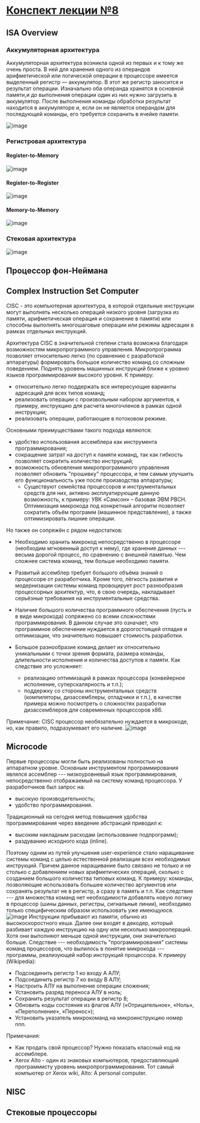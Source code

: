 # [Конспект лекции №8](https://www.youtube.com/watch?v=Iko9CJl2MwQ)

## ISA Overview
### Аккумуляторная архитектура

Аккумуляторная архитектура возникла одной из первых и к тому же очень проста. В ней для хранения одного из операндов арифметической или логической операции в процессоре имеется выделенный регистр — аккумулятор. В этот же регистр заносится и результат операции. Изначально оба операнда хранятся в основной памяти,и до выполнения операции один из них нужно загрузить в аккумулятор. После выполнения команды обработки результат находится в аккумуляторе и, если он не является операндом для последующей команды, его требуется сохранить в ячейке памяти.

![image](https://github.com/user-attachments/assets/3b4bf477-2050-4816-adf1-e7e12b9750e3)
### Регистровая архитектура
#### Register-to-Memory
![image](https://github.com/user-attachments/assets/b8bddab3-d0bc-420d-a86d-b8c306bf171e)
#### Register-to-Register
![image](https://github.com/user-attachments/assets/3a0a9c2f-3f3a-40a9-aa31-ae3f3586ed6b)
#### Memory-to-Memory
![image](https://github.com/user-attachments/assets/558199b1-316e-4727-aad2-ca919c05520a)
### Стековая архитектура
![image](https://github.com/user-attachments/assets/43be07b5-7655-40ab-aba3-b935a9dea4d2)

## Процессор фон-Неймана

## Complex Instruction Set Computer
CISC - это компьютерная архитектура, в которой отдельные инструкции могут выполнять несколько операций низкого уровня (загрузка из памяти, арифметическая операция и сохранение в памяти) или способны выполнять многошаговые операции или режимы адресации в рамках отдельных инструкций.

Архитектура CISC в значительной степени стала возможна благодаря возможностям микропрограммного управления. Микропрограмма позволяет относительно легко (по сравнению с разработкой аппаратуры) формировать большое количество команд со сложным поведением. Поднять уровень машинных инструкций ближе к уровню языков программирования высокого уровня. К примеру:

+ относительно легко поддержать все интересующие варианты адресаций для всех типов команд;
+ реализовать операции с произвольным набором аргументов, к примеру, инструкцию для расчета многочленов в рамках одной инструкции;
+ реализовать операции, работающие в потоковом режиме.

Основными преимуществами такого подхода являются:

+ удобство использования ассемблера как инструмента программирования;
+ сокращение затрат на доступ к памяти команд, так как гибкость позволяет сократить количество инструкций;
+ возможность обновления микропрограммного управления позволяет обновить "прошивку" процессора, и тем самым улучшить его функциональность уже после производства аппаратуры;
  + Существуют семейства процессоров и инструментальных средств для них, активно эксплуатирующие данную возможность, к примеру: УВК «Самсон» – базовая ЭВМ РВСН. Оптимизация микрокода под конкретный алгоритм позволяет сократить объём программ (машинное представление), а также оптимизировать лишние операции.

Но также он сопряжён с рядом недостатков:

+ Необходимо хранить микрокод непосредственно в процессоре (необходим мгновенный доступ к нему), где хранение данных --- весьма дорогой процесс, по сравнению с внешней памятью. Чем сложнее система команд, тем больше необходимо памяти.
+ Развитый ассемблер требует большого объёма знаний о процессоре от разработчика. Кроме того, лёгкость развития и модернизации системы команд провоцирует рост разнообразия процессорных архитектур, что, в свою очередь, накладывает серьёзные требования на инструментальные средства.
+ Наличие большого количества программного обеспечения (пусть и в виде микрокода) сопряжено со всеми сложностями программирования. В данном случае это означает, что программное обеспечение нуждается в дорогостоящей отладке и оптимизации, что значительно повышает стоимость разработки.
+ Большое разнообразие команд делает их относительно уникальными с точки зрения формата, размера команды, длительности исполнения и количества доступов к памяти. Как следствие это усложняет:

  + реализацию оптимизаций в рамках процессора (конвейерное исполнение, суперскалярность и т.п.);
  + поддержку со стороны инструментальных средств (компиляторы, дизассемблеры, отладчики и т.п.), в качестве примера можно посмотреть о сложностях разработки дизассемблеров для современных процессоров x86.

Примечание: CISC процессор необязательно нуждается в микрокоде, но, как правило, подразумевает его наличие.
![image](https://github.com/user-attachments/assets/dfef9295-5e10-4c20-bb4e-d61195965884)

## Microcode
Первые процессоры могли быть реализованы полностью на аппаратном уровне. Основным инструментом программирования являлся ассемблер --- низкоуровневый язык программирования, непосредственно отображаемый на систему команд процессора. У разработчиков был запрос на:

+ высокую производительность;
+ удобство программирования.

Традиционный на сегодня метод повышения удобства программирования через введение абстракций приводил к:

+ высоким накладным расходам (использование подпрограмм);
+ раздуванию исходного кода (inline).

Поэтому одним из путей улучшения user-experience стало наращивание системы команд с целью естественной реализации всех необходимых инструкций. Причем данное наращивание было связано не только и не столько с добавлением новых арифметических операций, сколько с созданием большого количества типовых команд. К примеру: команды, позволяющие использовать большее количество аргументов или сохранять результат не в регистр, а сразу в память и т.п. Как следствие --- для множества команд нет необходимости добавлять новую логику в процессор (шины данных, регистры, сигнальные линии), необходимо только специфическим образом использовать уже имеющуюся.
![image](https://github.com/user-attachments/assets/f704fdda-cc5a-4af7-a52e-a45a44fde78e)
Инструкции прибывают из памяти, обычно из высокоскоростного кеша. Далее они входят в декодер, который разбивает каждую инструкцию на одну или несколько микроопераций. Хотя они выполняют меньше одной инструкции, они значительно больше.
Следствие --- необходимость "программирования" системы команд процессоров, что вылилось в понятие микрокода --- программы, реализующей набор инструкций процессора. К примеру (Wikipedia):

+ Подсоединить регистр 1 ко входу A АЛУ;
+ Подсоединить регистр 7 ко входу B АЛУ;
+ Настроить АЛУ на выполнение операции сложения;
+ Установить разряд переноса АЛУ в ноль;
+ Сохранить результат операции в регистр 8;
+ Обновить коды состояния из флагов АЛУ («Отрицательное», «Ноль», «Переполнение», «Перенос»);
+ Установить указатель микрокоманд на микроинструкцию номер nnn.

Примечания:

+ Как продать свой процессор? Нужно показать классный код на ассемблере.
+ Xerox Alto - один из знаковых компьютеров, предоставляющий программисту уровень микропрограммирования. Тот самый компьютер от Xerox wiki, Alto: A personal computer.

## NISC
## Стековые процессоры
